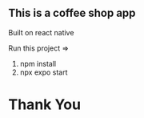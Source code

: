 ## This is a coffee shop app 

Built on react native

Run this project =>
 1. npm install
 2. npx expo start


# Thank You